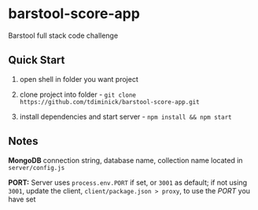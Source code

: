 
# barstool-score-app

Barstool full stack code challenge

## Quick Start

1. open shell in folder you want project

2. clone project into folder - `git clone https://github.com/tdiminick/barstool-score-app.git`

3. install dependencies and start server - `npm install && npm start`

## Notes

**MongoDB** connection string, database name, collection name located in `server/config.js`

**PORT:** Server uses `process.env.PORT` if set, or `3001` as default; if not using `3001`, update the client, `client/package.json > proxy`, to use the *PORT* you have set
